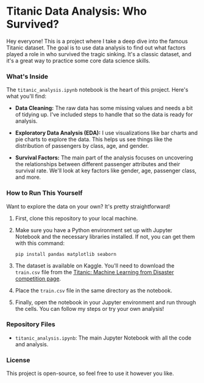# Titanic Data Analysis: Who Survived?

Hey everyone! This is a project where I take a deep dive into the famous Titanic dataset. The goal is to use data analysis to find out what factors played a role in who survived the tragic sinking. It's a classic dataset, and it's a great way to practice some core data science skills.

### What's Inside

The `titanic_analysis.ipynb` notebook is the heart of this project. Here's what you'll find:

* **Data Cleaning:** The raw data has some missing values and needs a bit of tidying up. I've included steps to handle that so the data is ready for analysis.

* **Exploratory Data Analysis (EDA):** I use visualizations like bar charts and pie charts to explore the data. This helps us see things like the distribution of passengers by class, age, and gender.

* **Survival Factors:** The main part of the analysis focuses on uncovering the relationships between different passenger attributes and their survival rate. We'll look at key factors like gender, age, passenger class, and more.

### How to Run This Yourself

Want to explore the data on your own? It's pretty straightforward!

1.  First, clone this repository to your local machine.

2.  Make sure you have a Python environment set up with Jupyter Notebook and the necessary libraries installed. If not, you can get them with this command:

    ```
    pip install pandas matplotlib seaborn
    
    ```

3.  The dataset is available on Kaggle. You'll need to download the `train.csv` file from the [Titanic: Machine Learning from Disaster competition page](https://www.kaggle.com/c/titanic/data).

4.  Place the `train.csv` file in the same directory as the notebook.

5.  Finally, open the notebook in your Jupyter environment and run through the cells. You can follow my steps or try your own analysis!

### Repository Files

* `titanic_analysis.ipynb`: The main Jupyter Notebook with all the code and analysis.

### License

This project is open-source, so feel free to use it however you like.

